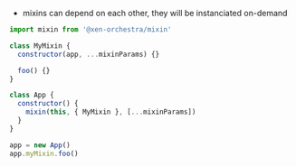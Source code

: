 - mixins can depend on each other, they will be instanciated on-demand

```js
import mixin from '@xen-orchestra/mixin'

class MyMixin {
  constructor(app, ...mixinParams) {}

  foo() {}
}

class App {
  constructor() {
    mixin(this, { MyMixin }, [...mixinParams])
  }
}

app = new App()
app.myMixin.foo()
```
